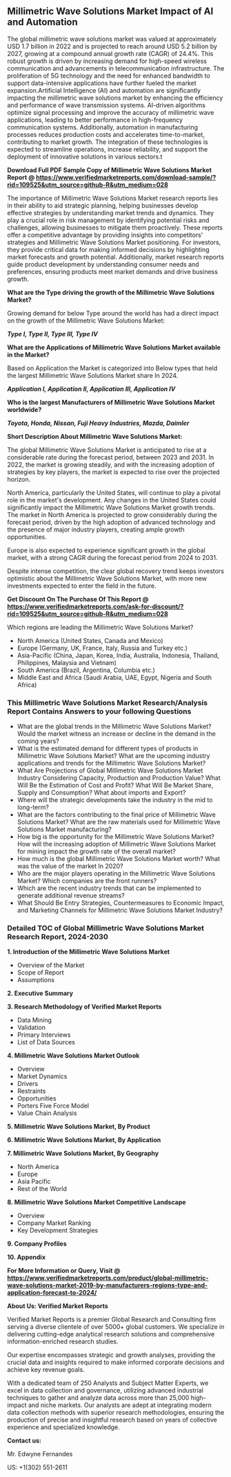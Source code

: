 <h2>Millimetric Wave Solutions Market Impact of AI and Automation</h2>The global millimetric wave solutions market was valued at approximately USD 1.7 billion in 2022 and is projected to reach around USD 5.2 billion by 2027, growing at a compound annual growth rate (CAGR) of 24.4%. This robust growth is driven by increasing demand for high-speed wireless communication and advancements in telecommunication infrastructure. The proliferation of 5G technology and the need for enhanced bandwidth to support data-intensive applications have further fueled the market expansion.Artificial Intelligence (AI) and automation are significantly impacting the millimetric wave solutions market by enhancing the efficiency and performance of wave transmission systems. AI-driven algorithms optimize signal processing and improve the accuracy of millimetric wave applications, leading to better performance in high-frequency communication systems. Additionally, automation in manufacturing processes reduces production costs and accelerates time-to-market, contributing to market growth. The integration of these technologies is expected to streamline operations, increase reliability, and support the deployment of innovative solutions in various sectors.t</p><p id="" class=""><strong>Download Full PDF Sample Copy of Millimetric Wave Solutions Market Report @ <a href="https://www.verifiedmarketreports.com/download-sample/?rid=109525&utm_source=github-R&utm_medium=028" target="_blank">https://www.verifiedmarketreports.com/download-sample/?rid=109525&utm_source=github-R&utm_medium=028</a></strong></p><p>The importance of&nbsp;Millimetric Wave Solutions Market research reports lies in their ability to aid strategic planning, helping businesses develop effective strategies by understanding market trends and dynamics. They play a crucial role in risk management by identifying potential risks and challenges, allowing businesses to mitigate them proactively. These reports offer a competitive advantage by providing insights into competitors' strategies and Millimetric Wave Solutions Market positioning. For investors, they provide critical data for making informed decisions by highlighting market forecasts and growth potential. Additionally, market research reports guide product development by understanding consumer needs and preferences, ensuring products meet market demands and drive business growth.</p><p><strong>What are the&nbsp;Type driving the growth of the Millimetric Wave Solutions Market?</strong></p><p id="" class="">Growing demand for below Type around the world has had a direct impact on the growth of the Millimetric Wave Solutions Market:</p><em><strong>Type I, Type II, Type III, Type IV</strong></em></p><strong>What are the&nbsp;Applications&nbsp;of Millimetric Wave Solutions Market available in the Market?</strong></p><p id="" class="">Based on Application the Market is categorized into Below types that held the largest Millimetric Wave Solutions Market share In 2024.</p><em><strong>Application I, Application II, Application III, Application IV</strong></em></p><strong>Who is the largest Manufacturers of Millimetric Wave Solutions Market worldwide?</strong></p><p><em><strong>Toyota, Honda, Nissan, Fuji Heavy Industries, Mazda, Daimler</strong></em></p><p id="" class=""><strong>Short Description About Millimetric Wave Solutions Market:</strong></p><p>The global Millimetric Wave Solutions Market is anticipated to rise at a considerable rate during the forecast period, between 2023 and 2031. In 2022, the market is growing steadily, and with the increasing adoption of strategies by key players, the market is expected to rise over the projected horizon.</p><p>North America, particularly the United States, will continue to play a pivotal role in the market's development. Any changes in the United States could significantly impact the Millimetric Wave Solutions Market growth trends. The market in North America is projected to grow considerably during the forecast period, driven by the high adoption of advanced technology and the presence of major industry players, creating ample growth opportunities.</p><p>Europe is also expected to experience significant growth in the global market, with a strong CAGR during the forecast period from 2024 to 2031.</p><p>Despite intense competition, the clear global recovery trend keeps investors optimistic about the Millimetric Wave Solutions Market, with more new investments expected to enter the field in the future.</p><p id="" class=""><strong>Get Discount On The Purchase Of This Report @ <a href="https://www.verifiedmarketreports.com/ask-for-discount/?rid=109525&utm_source=github-R&utm_medium=028" target="_blank">https://www.verifiedmarketreports.com/ask-for-discount/?rid=109525&utm_source=github-R&utm_medium=028</a></strong></p>Which regions are leading the Millimetric Wave Solutions Market?</p><ul><li>North America (United States, Canada and Mexico)</li><li>Europe (Germany, UK, France, Italy, Russia and Turkey etc.)</li><li>Asia-Pacific (China, Japan, Korea, India, Australia, Indonesia, Thailand, Philippines, Malaysia and Vietnam)</li><li>South America (Brazil, Argentina, Columbia etc.)</li><li>Middle East and Africa (Saudi Arabia, UAE, Egypt, Nigeria and South Africa)</li></ul><h3 id="" class="">This Millimetric Wave Solutions Market Research/Analysis Report Contains Answers to your following Questions</h3><ul><li>What are the global trends in the Millimetric Wave Solutions Market? Would the market witness an increase or decline in the demand in the coming years?</li><li>What is the estimated demand for different types of products in Millimetric Wave Solutions Market? What are the upcoming industry applications and trends for the Millimetric Wave Solutions Market?</li><li>What Are Projections of Global Millimetric Wave Solutions Market Industry Considering Capacity, Production and Production Value? What Will Be the Estimation of Cost and Profit? What Will Be Market Share, Supply and Consumption? What about imports and Export?</li><li>Where will the strategic developments take the industry in the mid to long-term?</li><li>What are the factors contributing to the final price of Millimetric Wave Solutions Market? What are the raw materials used for Millimetric Wave Solutions Market manufacturing?</li><li>How big is the opportunity for the Millimetric Wave Solutions Market? How will the increasing adoption of Millimetric Wave Solutions Market for mining impact the growth rate of the overall market?</li><li>How much is the global Millimetric Wave Solutions Market worth? What was the value of the market In 2020?</li><li>Who are the major players operating in the Millimetric Wave Solutions Market? Which companies are the front runners?</li><li>Which are the recent industry trends that can be implemented to generate additional revenue streams?</li><li>What Should Be Entry Strategies, Countermeasures to Economic Impact, and Marketing Channels for Millimetric Wave Solutions Market Industry?</li></ul><h3 id="" class="">Detailed TOC of Global Millimetric Wave Solutions Market Research Report, 2024-2030</h3><p id="" class=""><strong>1. Introduction of the Millimetric Wave Solutions Market</strong></p><ul><li>Overview of the Market</li><li>Scope of Report</li><li>Assumptions</li></ul><p id="" class=""><strong>2. Executive Summary</strong></p><p id="" class=""><strong>3. Research Methodology of Verified Market Reports</strong></p><ul><li>Data Mining</li><li>Validation</li><li>Primary Interviews</li><li>List of Data Sources</li></ul><p id="" class=""><strong>4. Millimetric Wave Solutions Market Outlook</strong></p><ul><li>Overview</li><li>Market Dynamics</li><li>Drivers</li><li>Restraints</li><li>Opportunities</li><li>Porters Five Force Model</li><li>Value Chain Analysis</li></ul><p id="" class=""><strong>5. Millimetric Wave Solutions Market, By Product</strong></p><p id="" class=""><strong>6. Millimetric Wave Solutions Market, By Application</strong></p><p id="" class=""><strong>7. Millimetric Wave Solutions Market, By Geography</strong></p><ul><li>North America</li><li>Europe</li><li>Asia Pacific</li><li>Rest of the World</li></ul><p id="" class=""><strong>8. Millimetric Wave Solutions Market Competitive Landscape</strong></p><ul><li>Overview</li><li>Company Market Ranking</li><li>Key Development Strategies</li></ul><p id="" class=""><strong>9. Company Profiles</strong></p><p id="" class=""><strong>10. Appendix</strong></p><p id="" class=""><strong>For More Information or Query, Visit @ <a href="https://www.verifiedmarketreports.com/product/global-millimetric-wave-solutions-market-2019-by-manufacturers-regions-type-and-application-forecast-to-2024/" target="_blank">https://www.verifiedmarketreports.com/product/global-millimetric-wave-solutions-market-2019-by-manufacturers-regions-type-and-application-forecast-to-2024/</a></strong></p><p id="" class=""><strong>About Us: Verified Market Reports</strong></p><p id="" class="">Verified Market Reports is a premier Global Research and Consulting firm serving a diverse clientele of over 5000+ global customers. We specialize in delivering cutting-edge analytical research solutions and comprehensive information-enriched research studies.</p><p id="" class="">Our expertise encompasses strategic and growth analyses, providing the crucial data and insights required to make informed corporate decisions and achieve key revenue goals.</p><p id="" class="">With a dedicated team of 250 Analysts and Subject Matter Experts, we excel in data collection and governance, utilizing advanced industrial techniques to gather and analyze data across more than 25,000 high-impact and niche markets. Our analysts are adept at integrating modern data collection methods with superior research methodologies, ensuring the production of precise and insightful research based on years of collective experience and specialized knowledge.</p><p id="" class=""><strong>Contact us:</strong></p><p id="" class="">Mr. Edwyne Fernandes</p><p id="" class="">US: +1(302) 551-2611</p>